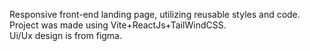 Responsive front-end landing page, utilizing reusable styles and code. <br />
Project was made using Vite+ReactJs+TailWindCSS. <br />
Ui/Ux design is from figma.
